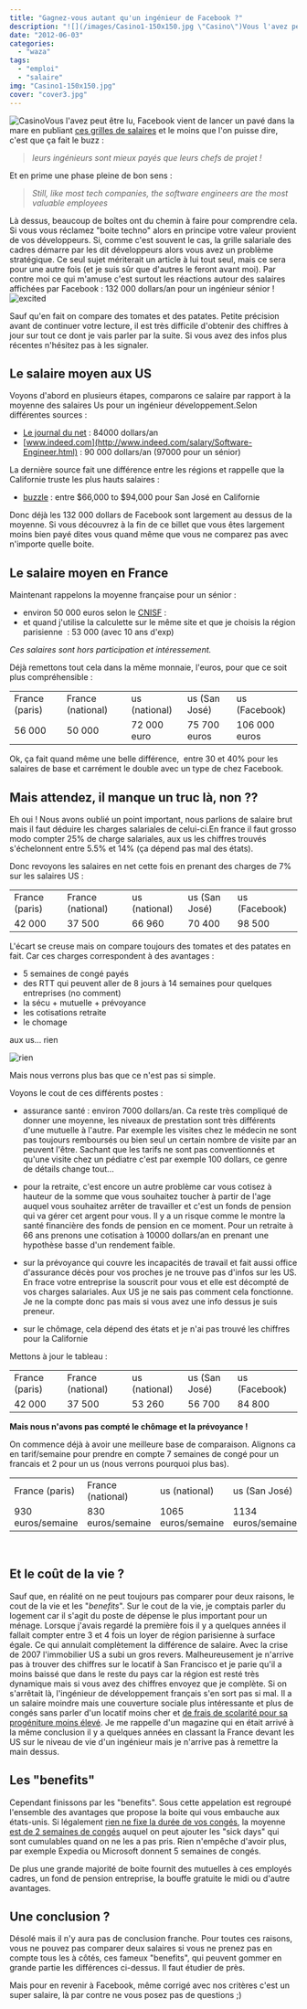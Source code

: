 ```yaml
---
title: "Gagnez-vous autant qu'un ingénieur de Facebook ?"
description: "![](/images/Casino1-150x150.jpg \"Casino\")Vous l'avez peut être lu, Facebook vient de lancer un pavé dans la mare en publiant [ces grilles de salaires]..."
date: "2012-06-03"
categories: 
  - "waza"
tags: 
  - "emploi"
  - "salaire"
img: "Casino1-150x150.jpg"
cover: "cover3.jpg"
---
```


![](/images/Casino1-150x150.jpg "Casino")Vous l'avez peut être lu, Facebook vient de lancer un pavé dans la mare en publiant [ces grilles de salaires](http://www.businessinsider.com/the-highest-paying-jobs-at-facebook-ranked-2012-5) et le moins que l'on puisse dire, c'est que ça fait le buzz :

> _leurs ingénieurs sont mieux payés que leurs chefs de projet !_

Et en prime une phase pleine de bon sens :

> _Still, like most tech companies, the software engineers are the most valuable employees_

Là dessus, beaucoup de boîtes ont du chemin à faire pour comprendre cela. Si vous vous réclamez "boite techno" alors en principe votre valeur provient de vos développeurs. Si, comme c'est souvent le cas, la grille salariale des cadres démarre par les dit développeurs alors vous avez un problème stratégique. Ce seul sujet mériterait un article à lui tout seul, mais ce sera pour une autre fois (et je suis sûr que d'autres le feront avant moi). Par contre moi ce qui m'amuse c'est surtout les réactions autour des salaires affichées par Facebook : 132 000 dollars/an pour un ingénieur sénior ! ![](/images/excited.gif "excited")

Sauf qu'en fait on compare des tomates et des patates. Petite précision avant de continuer votre lecture, il est très difficile d'obtenir des chiffres à jour sur tout ce dont je vais parler par la suite. Si vous avez des infos plus récentes n'hésitez pas à les signaler.

## Le salaire moyen aux US

Voyons d'abord en plusieurs étapes, comparons ce salaire par rapport à la moyenne des salaires Us pour un ingénieur développement.Selon différentes sources :

- [Le journal du net](http://www.journaldunet.com/solutions/emploi-rh/informatique-les-salaires-aux-etats-unis/salaire-ingenieur-logiciel-aux-usa.shtml) : 84000 dollars/an
- [www.indeed.com](http://www.indeed.com/salary/Software-Engineer.html) : 90 000 dollars/an (97000 pour un sénior)

La dernière source fait une différence entre les régions et rappelle que la Californie truste les plus hauts salaires :

- [buzzle](http://www.buzzle.com/articles/software-engineer-salary-range.html) : entre $66,000 to $94,000 pour San José en Californie

Donc déjà les 132 000 dollars de Facebook sont largement au dessus de la moyenne. Si vous découvrez à la fin de ce billet que vous êtes largement moins bien payé dites vous quand même que vous ne comparez pas avec n'importe quelle boite.

## Le salaire moyen en France

Maintenant rappelons la moyenne française pour un sénior :

- environ 50 000 euros selon le [CNISF](http://enquete.cnisf.org/2011/) :
- et quand j'utilise la calculette sur le même site et que je choisis la région parisienne  : 53 000 (avec 10 ans d'exp)

_Ces salaires sont hors participation et intéressement._

Déjà remettons tout cela dans la même monnaie, l'euros, pour que ce soit plus compréhensible :

<table><tbody><tr><td>France (paris)</td><td>France (national)</td><td>us (national)</td><td>us (San José)</td><td>us (Facebook)</td></tr><tr><td>56 000</td><td>50 000</td><td>72 000 euro</td><td>75 700 euros</td><td>106 000 euros</td></tr></tbody></table>

Ok, ça fait quand même une belle différence,  entre 30 et 40% pour les salaires de base et carrément le double avec un type de chez Facebook.

## Mais attendez, il manque un truc là, non ??

Eh oui ! Nous avons oublié un point important, nous parlions de salaire brut mais il faut déduire les charges salariales de celui-ci.En france il faut grosso modo compter 25% de charge salariales, aux us les chiffres trouvés s'échelonnent entre 5.5% et 14% (ça dépend pas mal des états).

Donc revoyons les salaires en net cette fois en prenant des charges de 7% sur les salaires US :

<table><tbody><tr><td>France (paris)</td><td>France (national)</td><td>us (national)</td><td>us (San José)</td><td>us (Facebook)</td></tr><tr><td>42 000</td><td>37 500</td><td>66 960</td><td>70 400</td><td>98 500</td></tr></tbody></table>

L'écart se creuse mais on compare toujours des tomates et des patates en fait. Car ces charges correspondent à des avantages :

- 5 semaines de congé payés
- des RTT qui peuvent aller de 8 jours à 14 semaines pour quelques entreprises (no comment)
- la sécu + mutuelle + prévoyance
- les cotisations retraite
- le chomage

aux us... rien

![](/images/rien.gif "rien")

Mais nous verrons plus bas que ce n'est pas si simple.

Voyons le cout de ces différents postes :

- assurance santé : environ 7000 dollars/an. Ca reste très compliqué de donner une moyenne, les niveaux de prestation sont très différents d'une mutuelle à l'autre. Par exemple les visites chez le médecin ne sont pas toujours remboursés ou bien seul un certain nombre de visite par an peuvent l'être. Sachant que les tarifs ne sont pas conventionnés et qu'une visite chez un pédiatre c'est par exemple 100 dollars, ce genre de détails change tout...

- pour la retraite, c'est encore un autre problème car vous cotisez à hauteur de la somme que vous souhaitez toucher à partir de l'age auquel vous souhaitez arrêter de travailler et c'est un fonds de pension qui va gérer cet argent pour vous. Il y a un risque comme le montre la santé financière des fonds de pension en ce moment. Pour un retraite à 66 ans prenons une cotisation à 10000 dollars/an en prenant une hypothèse basse d'un rendement faible.
- sur la prévoyance qui couvre les incapacités de travail et fait aussi office d'assurance décès pour vos proches je ne trouve pas d'infos sur les US. En frace votre entreprise la souscrit pour vous et elle est décompté de vos charges salariales. Aux US je ne sais pas comment cela fonctionne. Je ne la compte donc pas mais si vous avez une info dessus je suis preneur.
- sur le chômage, cela dépend des états et je n'ai pas trouvé les chiffres pour la Californie

Mettons à jour le tableau :

<table><tbody><tr><td>France (paris)</td><td>France (national)</td><td>us (national)</td><td>us (San José)</td><td>us (Facebook)</td></tr><tr><td>42 000</td><td>37 500</td><td>53 260</td><td>56 700</td><td>84 800</td></tr></tbody></table>

**Mais nous n'avons pas compté le chômage et la prévoyance !**

On commence déjà à avoir une meilleure base de comparaison. Alignons ca en tarif/semaine pour prendre en compte 7 semaines de congé pour un francais et 2 pour un us (nous verrons pourquoi plus bas).

<table><tbody><tr><td>France (paris)</td><td>France (national)</td><td>us (national)</td><td>us (San José)</td><td>us (Facebook)</td></tr><tr><td>930 euros/semaine</td><td>830 euros/semaine</td><td>1065 euros/semaine</td><td>1134 euros/semaine</td><td>1696 euros/semaine</td></tr></tbody></table>

 

## Et le coût de la vie ?

Sauf que, en réalité on ne peut toujours pas comparer pour deux raisons, le cout de la vie et les "_benefits_". Sur le cout de la vie, je comptais parler du logement car il s'agit du poste de dépense le plus important pour un ménage. Lorsque j'avais regardé la première fois il y a quelques années il fallait compter entre 3 et 4 fois un loyer de région parisienne à surface égale. Ce qui annulait complètement la différence de salaire. Avec la crise de 2007 l'immobilier US a subi un gros revers. Malheureusement je n'arrive pas à trouver des chiffres sur le locatif à San Francisco et je parie qu'il a moins baissé que dans le reste du pays car la région est resté très dynamique mais si vous avez des chiffres envoyez que je complète. Si on s'arrêtait là, l'ingénieur de développement français s'en sort pas si mal. Il a un salaire moindre mais une couverture sociale plus intéressante et plus de congés sans parler d'un locatif moins cher et [de frais de scolarité pour sa progéniture moins élevé](http://www.latribune.fr/carrieres/formation/20111027trib000659973/le-vrai-cout-d-un-eleve-jusqu-au-bac.html). Je me rappelle d'un magazine qui en était arrivé à la même conclusion il y a quelques années en classant la France devant les US sur le niveau de vie d'un ingénieur mais je n'arrive pas à remettre la main dessus.

## Les "benefits"

Cependant finissons par les "benefits". Sous cette appelation est regroupé l'ensemble des avantages que propose la boite qui vous embauche aux états-unis. Si légalement [rien ne fixe la durée de vos congés](http://fr.wikipedia.org/wiki/Cong%C3%A9s_pay%C3%A9s#.C3.89tats-Unis), la moyenne [est de 2 semaines de congés](http://www.journaldunet.com/management/dossiers/050689vacances/mieux-lotis.shtml) auquel on peut ajouter les "sick days" qui sont cumulables quand on ne les a pas pris. Rien n'empêche d'avoir plus, par exemple Expedia ou Microsoft donnent 5 semaines de congés.

De plus une grande majorité de boite fournit des mutuelles à ces employés cadres, un fond de pension entreprise, la bouffe gratuite le midi ou d'autre avantages.

## Une conclusion ?

Désolé mais il n'y aura pas de conclusion franche. Pour toutes ces raisons, vous ne pouvez pas comparer deux salaires si vous ne prenez pas en compte tous les à côtés, ces fameux "benefits", qui peuvent gommer en grande partie les différences ci-dessus. Il faut étudier de près.

Mais pour en revenir à Facebook, même corrigé avec nos critères c'est un super salaire, là par contre ne vous posez pas de questions ;)
